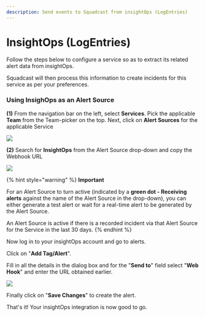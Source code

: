 ```yaml
---
description: Send events to Squadcast from insightOps (LogEntries)
---
```


# InsightOps (LogEntries)

Follow the steps below to configure a service so as to extract its related alert data from insightOps.

Squadcast will then process this information to create incidents for this service as per your preferences.

### Using InsighOps as an Alert Source

**(1)** From the navigation bar on the left, select **Services**. Pick the applicable **Team** from the Team-picker on the top. Next, click on **Alert Sources** for the applicable Service

![](../../.gitbook/assets/alert\_source\_1.png)

**(2)** Search for **InsightOps** from the Alert Source drop-down and copy the Webhook URL

![](../../.gitbook/assets/insightops\_1.png)

{% hint style="warning" %}
**Important**

For an Alert Source to turn active (indicated by a **green dot - Receiving alerts** against the name of the Alert Source in the drop-down), you can either generate a test alert or wait for a real-time alert to be generated by the Alert Source.

An Alert Source is active if there is a recorded incident via that Alert Source for the Service in the last 30 days.
{% endhint %}

Now log in to your insightOps account and go to alerts.

Click on "**Add Tag/Alert**".

Fill in all the details in the dialog box and for the "**Send to**" field select "**Web Hook**" and enter the URL obtained earlier.

![](../../.gitbook/assets/insightops\_2.png)

Finally click on "**Save Changes**" to create the alert.

That's it! Your insightOps integration is now good to go.
